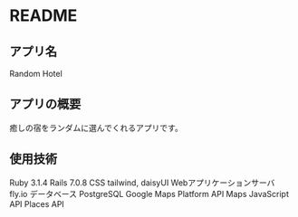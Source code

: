 # README

## アプリ名
Random Hotel
## アプリの概要
癒しの宿をランダムに選んでくれるアプリです。

## 使用技術
Ruby 3.1.4
Rails 7.0.8
CSS tailwind, daisyUI
Webアプリケーションサーバ fly.io
データベース PostgreSQL
Google Maps Platform API
  Maps JavaScript API
  Places API

